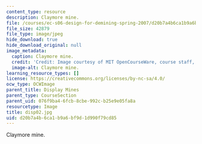 ```yaml
---
content_type: resource
description: Claymore mine.
file: /courses/ec-s06-design-for-demining-spring-2007/d20b7a4b6ca1b9a6bf9d1d990f79cd85_disp02.jpg
file_size: 42879
file_type: image/jpeg
hide_download: true
hide_download_original: null
image_metadata:
  caption: Claymore mine.
  credit: 'Credit: Image courtesy of MIT OpenCourseWare, course staff, and students.'
  image-alt: Claymore mine.
learning_resource_types: []
license: https://creativecommons.org/licenses/by-nc-sa/4.0/
ocw_type: OCWImage
parent_title: Display Mines
parent_type: CourseSection
parent_uid: 076f9ba4-6fcb-8cbe-992c-b25e9e05fa8a
resourcetype: Image
title: disp02.jpg
uid: d20b7a4b-6ca1-b9a6-bf9d-1d990f79cd85
---
```

Claymore mine.